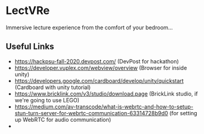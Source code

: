# LectVRe
Immersive lecture experience from the comfort of your bedroom...

## Useful Links
* https://hackpsu-fall-2020.devpost.com/ (DevPost for hackathon)
* https://developer.vuplex.com/webview/overview (Browser for inside unity)
* https://developers.google.com/cardboard/develop/unity/quickstart (Cardboard with unity tutorial)
* https://www.bricklink.com/v3/studio/download.page (BrickLink studio, if we're going to use LEGO)
* https://medium.com/av-transcode/what-is-webrtc-and-how-to-setup-stun-turn-server-for-webrtc-communication-63314728b9d0 (for setting up WebRTC for audio communication)
* 
